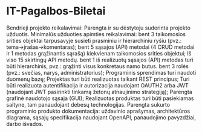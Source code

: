 # IT-Pagalbos-Biletai
Bendrieji projekto reikalavimai:
Parengta ir su dėstytoju suderinta projekto užduotis. Minimalūs užduoties apimties reikalavimai:
bent 3 taikomosios srities objektai tarpusavyje susieti prasminiu ir hierarchiniu ryšiu (pvz.: tema->įrašas->komentaras);
bent 5 sąsajos (API) metodai (4 CRUD metodai ir 1 metodas grąžinantis sąrašą) kiekvienam taikomosios srities objektui;
Iš viso 15 skirtingų API metodų.
bent 1 iš realizuotų sąsajos (API) metodas turi būti hierarchinis, pvz.: grąžinti visus konkretaus namo butus.
bent 3 rolės (pvz.: svečias, narys, administratorius); 
Programinis sprendimas turi naudoti duomenų bazę;
Projektas turi būti realizuotas taikant REST principus;
Turi būti realizuota autentifikacija ir autorizacija naudojant OAUTH2 arba JWT (naudojant JWT pasirinkti tinkamą žetonų atnaujinimo strategiją);
Parengta grafinė naudotojo sąsaja (GUI);
Realizuotas produktas turi būti pasiekiamas saityne, tam panaudojant debesų technologijas.
Parengta sukurto programinio produkto dokumentacija: uždavinio aprašymas, architektūros diagrama, sąsajų specifikacija naudojant OpenAPI, panaudojimo pavyzdžiai, darbo išvados.
